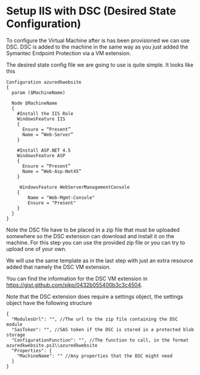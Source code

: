 # Setup IIS with DSC (Desired State Configuration)
To configure the Virtual Machine after is has been provisioned we can use DSC. DSC is added to the machine in the same way as you just added the Symantec Endpoint Protection via a VM extension.

The desired state config file we are going to use is quite simple. It looks like this
```
Configuration azuredkwebsite
{
  param ($MachineName)

  Node $MachineName
  {
    #Install the IIS Role
    WindowsFeature IIS
    {
      Ensure = “Present”
      Name = “Web-Server”
    }

    #Install ASP.NET 4.5
    WindowsFeature ASP
    {
      Ensure = “Present”
      Name = “Web-Asp-Net45”
    }

     WindowsFeature WebServerManagementConsole
    {
        Name = "Web-Mgmt-Console"
        Ensure = "Present"
    }
  }
} 
```
Note the DSC file have to be placed in a zip file that must be uploaded somewhere so the DSC extension can download and install it on the machine. For this step you can use the provided zip file or you can try to upload one of your own.

We will use the same template as in the last step with just an extra resource added that namely the DSC VM extension. 

You can find the information for the DSC VM extension in https://gist.github.com/sjkp/0432b055400b3c3c4504. 

Note that the DSC extension does require a settings object, the settings object have the following structure
```
{
  "ModulesUrl": "", //The url to the zip file containing the DSC module
  "SasToken": "", //SAS token if the DSC is stored in a protected blob storage
  "ConfigurationFunction": "", //The function to call, in the format azuredkwebsite.ps1\\azuredkwebsite
  "Properties": {
    "MachineName": "" //Any properties that the DSC might need
  }
}
``` 

